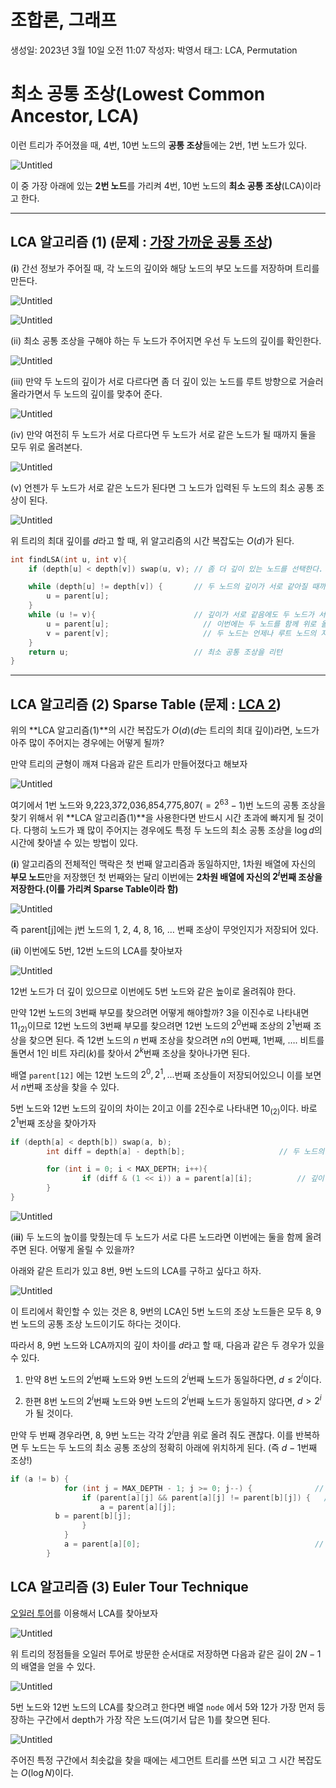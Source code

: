 # 조합론, 그래프

생성일: 2023년 3월 10일 오전 11:07
작성자: 박영서
태그: LCA, Permutation

# 최소 공통 조상(Lowest Common Ancestor, LCA)

이런 트리가 주어졌을 때, 4번, 10번 노드의 **공통 조상**들에는 2번, 1번 노드가 있다.

![Untitled](%E1%84%8C%E1%85%A9%E1%84%92%E1%85%A1%E1%86%B8%E1%84%85%E1%85%A9%E1%86%AB,%20%E1%84%80%E1%85%B3%E1%84%85%E1%85%A2%E1%84%91%E1%85%B3%20c6804bd8323e4301aa4cc4ce5ab7fc06/Untitled.png)

이 중 가장 아래에 있는 ******2번 노드******를 가리켜 4번, 10번 노드의 **최소 공통 조상**(LCA)이라고 한다.

---

## LCA 알고리즘 (1) (문제 :  [가장 가까운 공통 조상](https://www.acmicpc.net/problem/3584))

(**i**) 간선 정보가 주어질 때, 각 노드의 깊이와 해당 노드의 부모 노드를 저장하며 트리를 만든다.

![Untitled](%E1%84%8C%E1%85%A9%E1%84%92%E1%85%A1%E1%86%B8%E1%84%85%E1%85%A9%E1%86%AB,%20%E1%84%80%E1%85%B3%E1%84%85%E1%85%A2%E1%84%91%E1%85%B3%20c6804bd8323e4301aa4cc4ce5ab7fc06/Untitled%201.png)

![Untitled](%E1%84%8C%E1%85%A9%E1%84%92%E1%85%A1%E1%86%B8%E1%84%85%E1%85%A9%E1%86%AB,%20%E1%84%80%E1%85%B3%E1%84%85%E1%85%A2%E1%84%91%E1%85%B3%20c6804bd8323e4301aa4cc4ce5ab7fc06/Untitled%202.png)

(ii) 최소 공통 조상을 구해야 하는 두 노드가 주어지면 우선 두 노드의 깊이를 확인한다.

![Untitled](%E1%84%8C%E1%85%A9%E1%84%92%E1%85%A1%E1%86%B8%E1%84%85%E1%85%A9%E1%86%AB,%20%E1%84%80%E1%85%B3%E1%84%85%E1%85%A2%E1%84%91%E1%85%B3%20c6804bd8323e4301aa4cc4ce5ab7fc06/Untitled%203.png)

(iii) 만약 두 노드의 깊이가 서로 다르다면 좀 더 깊이 있는 노드를 루트 방향으로 거슬러 올라가면서 두 노드의 깊이를 맞추어 준다.

![Untitled](%E1%84%8C%E1%85%A9%E1%84%92%E1%85%A1%E1%86%B8%E1%84%85%E1%85%A9%E1%86%AB,%20%E1%84%80%E1%85%B3%E1%84%85%E1%85%A2%E1%84%91%E1%85%B3%20c6804bd8323e4301aa4cc4ce5ab7fc06/Untitled%204.png)

(iv) 만약 여전히 두 노드가 서로 다르다면 두 노드가 서로 같은 노드가 될 때까지 둘을 모두 위로 올려본다.

![Untitled](%E1%84%8C%E1%85%A9%E1%84%92%E1%85%A1%E1%86%B8%E1%84%85%E1%85%A9%E1%86%AB,%20%E1%84%80%E1%85%B3%E1%84%85%E1%85%A2%E1%84%91%E1%85%B3%20c6804bd8323e4301aa4cc4ce5ab7fc06/Untitled%205.png)

(v)  언젠가 두 노드가 서로 같은 노드가 된다면 그 노드가 입력된 두 노드의 최소 공통 조상이 된다.

![Untitled](%E1%84%8C%E1%85%A9%E1%84%92%E1%85%A1%E1%86%B8%E1%84%85%E1%85%A9%E1%86%AB,%20%E1%84%80%E1%85%B3%E1%84%85%E1%85%A2%E1%84%91%E1%85%B3%20c6804bd8323e4301aa4cc4ce5ab7fc06/Untitled%206.png)

위 트리의 최대 깊이를 $d$라고 할 때, 위 알고리즘의 시간 복잡도는 $O(d)$가 된다.

```cpp
int findLSA(int u, int v){
	if (depth[u] < depth[v]) swap(u, v); // 좀 더 깊이 있는 노드를 선택한다.

	while (depth[u] != depth[v]) {       // 두 노드의 깊이가 서로 같아질 때까지 더 깊이 있는 노드의 조상을 찾아보자
		u = parent[u]; 
	}
	while (u != v){                      // 깊이가 서로 같음에도 두 노드가 서로 다르다면
		u = parent[u];                     // 이번에는 두 노드를 함께 위로 올려준다.
		v = parent[v];                     // 두 노드는 언제나 루트 노드의 자손들이므로 이 과정이 끝나지 않는 경우는 발생하지 않는다.
	}
	return u;                            // 최소 공통 조상을 리턴
}
```

---

## LCA 알고리즘 (2) Sparse Table (문제 : [LCA 2](https://www.acmicpc.net/problem/11438))

위의 **LCA 알고리즘(1)**의 시간 복잡도가 $O(d)$($d$는 트리의 최대 깊이)라면, 노드가 아주 많이 주어지는 경우에는 어떻게 될까?

만약 트리의 균형이 깨져 다음과 같은 트리가 만들어졌다고 해보자

![Untitled](%E1%84%8C%E1%85%A9%E1%84%92%E1%85%A1%E1%86%B8%E1%84%85%E1%85%A9%E1%86%AB,%20%E1%84%80%E1%85%B3%E1%84%85%E1%85%A2%E1%84%91%E1%85%B3%20c6804bd8323e4301aa4cc4ce5ab7fc06/Untitled%207.png)

여기에서 1번 노드와 9,223,372,036,854,775,807$(=2^{63}-1)$번 노드의 공통 조상을 찾기 위해서 위 **LCA 알고리즘(1)**을 사용한다면 반드시 시간 초과에 빠지게 될 것이다. 다행히 노드가 꽤 많이 주어지는 경우에도 특정 두 노드의 최소 공통 조상을 $\log d$의 시간에 찾아낼 수 있는 방법이 있다. 

(**i**) 알고리즘의 전체적인 맥락은 첫 번째 알고리즘과 동일하지만, 1차원 배열에 자신의 **부모 노드**만을 저장했던 첫 번째와는 달리 이번에는 **2차원 배열에 자신의 $2^i$번째 조상을 저장한다.(이를 가리켜 Sparse Table이라 함)**

 

![Untitled](%E1%84%8C%E1%85%A9%E1%84%92%E1%85%A1%E1%86%B8%E1%84%85%E1%85%A9%E1%86%AB,%20%E1%84%80%E1%85%B3%E1%84%85%E1%85%A2%E1%84%91%E1%85%B3%20c6804bd8323e4301aa4cc4ce5ab7fc06/Untitled%208.png)

즉 parent[j]에는 j번 노드의 1, 2, 4, 8, 16, … 번째 조상이 무엇인지가 저장되어 있다.

(i**i**) 이번에도 5번, 12번 노드의 LCA를 찾아보자

![Untitled](%E1%84%8C%E1%85%A9%E1%84%92%E1%85%A1%E1%86%B8%E1%84%85%E1%85%A9%E1%86%AB,%20%E1%84%80%E1%85%B3%E1%84%85%E1%85%A2%E1%84%91%E1%85%B3%20c6804bd8323e4301aa4cc4ce5ab7fc06/Untitled%209.png)

12번 노드가 더 깊이 있으므로 이번에도 5번 노드와 같은 높이로 올려줘야 한다.

만약 12번 노드의 3번째 부모를 찾으려면 어떻게 해야할까? 3을 이진수로 나타내면 $11_{(2)}$이므로 12번 노드의 3번째 부모를 찾으려면 12번 노드의 $2^0$번째 조상의 $2^1$번째 조상을 찾으면 된다. 즉 12번 노드의 $n$ 번째 조상을 찾으려면 $n$의 0번째, 1번째, …. 비트를 돌면서 1인 비트 자리($k$)를 찾아서 $2^k$번째 조상을 찾아나가면 된다. 

배열 `parent[12]` 에는 12번 노드의 $2^0, 2^1,...$번째 조상들이 저장되어있으니 이를 보면서  $n$번째 조상을 찾을 수 있다.

5번 노드와 12번 노드의 깊이의 차이는 2이고 이를 2진수로 나타내면 $10_{(2)}$이다. 바로 $2^1$번째 조상을 찾아가자

```cpp
if (depth[a] < depth[b]) swap(a, b);
		int diff = depth[a] - depth[b];                     // 두 노드의 깊이 차이

		for (int i = 0; i < MAX_DEPTH; i++){
				if (diff & (1 << i)) a = parent[a][i];          // 깊이 차이만큼 올려주기
		}
}
```

![Untitled](%E1%84%8C%E1%85%A9%E1%84%92%E1%85%A1%E1%86%B8%E1%84%85%E1%85%A9%E1%86%AB,%20%E1%84%80%E1%85%B3%E1%84%85%E1%85%A2%E1%84%91%E1%85%B3%20c6804bd8323e4301aa4cc4ce5ab7fc06/Untitled%2010.png)

(i**ii**) 두 노드의 높이를 맞췄는데 두 노드가 서로 다른 노드라면 이번에는 둘을 함께 올려주면 된다. 어떻게 올릴 수 있을까? 

아래와 같은 트리가 있고 8번, 9번 노드의 LCA를 구하고 싶다고 하자. 

![Untitled](%E1%84%8C%E1%85%A9%E1%84%92%E1%85%A1%E1%86%B8%E1%84%85%E1%85%A9%E1%86%AB,%20%E1%84%80%E1%85%B3%E1%84%85%E1%85%A2%E1%84%91%E1%85%B3%20c6804bd8323e4301aa4cc4ce5ab7fc06/Untitled%2011.png)

이 트리에서 확인할 수 있는 것은 8, 9번의 LCA인 5번 노드의 조상 노드들은 모두 8, 9번 노드의 공통 조상 노드이기도 하다는 것이다. 

따라서 8, 9번 노드와 LCA까지의 깊이 차이를 $d$라고 할 때, 다음과 같은 두 경우가 있을 수 있다.

1) 만약 8번 노드의 $2^i$번째 노드와 9번 노드의 $2^i$번째 노드가 동일하다면, $d \leq 2^i$이다. 

2) 한편 8번 노드의 $2^i$번째 노드와 9번 노드의 $2^i$번째 노드가 동일하지 않다면, $d > 2^i$가 될 것이다.

만약 두 번째 경우라면, 8, 9번 노드는 각각 $2^i$만큼 위로 올려 줘도 괜찮다. 이를 반복하면 두 노드는 두 노드의 최소 공통 조상의 정확히 아래에 위치하게 된다. (즉 $d-1$번째 조상!)

```cpp
if (a != b) {
			for (int j = MAX_DEPTH - 1; j >= 0; j--) {              // 조상들을 보면서
				if (parent[a][j] && parent[a][j] != parent[b][j]) {   // 2^j 조상이 있고, 그것들이 서로 다른 경우
					a = parent[a][j];                                   // 두 노드는 2^j만큼 위로 올려줘도 좋다.
          b = parent[b][j];                                   
				}
			}
			a = parent[a][0];                                       // 이 두 노드가 LCA의 정확히 아래에 위치하므로 그 부모를 찾으면 그 노드가 바로 LCA이다.
		}
```

## LCA 알고리즘 (3) Euler Tour Technique

[오일러 투어](https://en.wikipedia.org/wiki/Euler_tour_technique)를 이용해서 LCA를 찾아보자

![Untitled](%E1%84%8C%E1%85%A9%E1%84%92%E1%85%A1%E1%86%B8%E1%84%85%E1%85%A9%E1%86%AB,%20%E1%84%80%E1%85%B3%E1%84%85%E1%85%A2%E1%84%91%E1%85%B3%20c6804bd8323e4301aa4cc4ce5ab7fc06/Untitled%2012.png)

위 트리의 정점들을 오일러 투어로 방문한 순서대로 저장하면 다음과 같은 길이 $2 N-1$의 배열을 얻을 수 있다.

![Untitled](%E1%84%8C%E1%85%A9%E1%84%92%E1%85%A1%E1%86%B8%E1%84%85%E1%85%A9%E1%86%AB,%20%E1%84%80%E1%85%B3%E1%84%85%E1%85%A2%E1%84%91%E1%85%B3%20c6804bd8323e4301aa4cc4ce5ab7fc06/Untitled%2013.png)

5번 노드와 12번 노드의 LCA를 찾으려고 한다면 배열 `node` 에서 5와 12가 가장 먼저 등장하는 구간에서 depth가 가장 작은 노드(여기서 답은 1)를 찾으면 된다.

![Untitled](%E1%84%8C%E1%85%A9%E1%84%92%E1%85%A1%E1%86%B8%E1%84%85%E1%85%A9%E1%86%AB,%20%E1%84%80%E1%85%B3%E1%84%85%E1%85%A2%E1%84%91%E1%85%B3%20c6804bd8323e4301aa4cc4ce5ab7fc06/Untitled%2014.png)

주어진 특정 구간에서 최솟값을 찾을 때에는 세그먼트 트리를 쓰면 되고 그 시간 복잡도는 $O(\log N)$이다.
